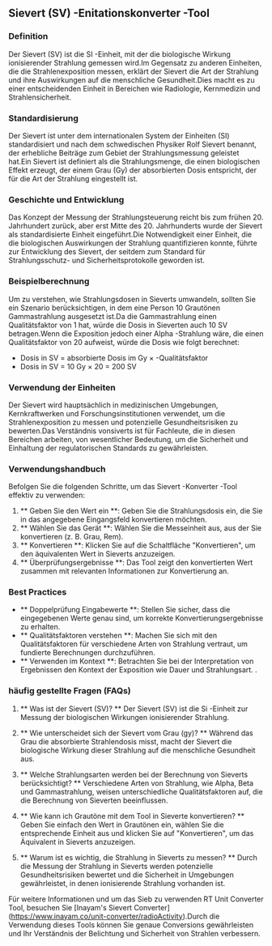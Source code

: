 ## Sievert (SV) -Enitationskonverter -Tool

### Definition
Der Sievert (SV) ist die SI -Einheit, mit der die biologische Wirkung ionisierender Strahlung gemessen wird.Im Gegensatz zu anderen Einheiten, die die Strahlenexposition messen, erklärt der Sievert die Art der Strahlung und ihre Auswirkungen auf die menschliche Gesundheit.Dies macht es zu einer entscheidenden Einheit in Bereichen wie Radiologie, Kernmedizin und Strahlensicherheit.

### Standardisierung
Der Sievert ist unter dem internationalen System der Einheiten (SI) standardisiert und nach dem schwedischen Physiker Rolf Sievert benannt, der erhebliche Beiträge zum Gebiet der Strahlungsmessung geleistet hat.Ein Sievert ist definiert als die Strahlungsmenge, die einen biologischen Effekt erzeugt, der einem Grau (Gy) der absorbierten Dosis entspricht, der für die Art der Strahlung eingestellt ist.

### Geschichte und Entwicklung
Das Konzept der Messung der Strahlungsteuerung reicht bis zum frühen 20. Jahrhundert zurück, aber erst Mitte des 20. Jahrhunderts wurde der Sievert als standardisierte Einheit eingeführt.Die Notwendigkeit einer Einheit, die die biologischen Auswirkungen der Strahlung quantifizieren konnte, führte zur Entwicklung des Sievert, der seitdem zum Standard für Strahlungsschutz- und Sicherheitsprotokolle geworden ist.

### Beispielberechnung
Um zu verstehen, wie Strahlungsdosen in Sieverts umwandeln, sollten Sie ein Szenario berücksichtigen, in dem eine Person 10 Grautönen Gammastrahlung ausgesetzt ist.Da die Gammastrahlung einen Qualitätsfaktor von 1 hat, würde die Dosis in Sieverten auch 10 SV betragen.Wenn die Exposition jedoch einer Alpha -Strahlung wäre, die einen Qualitätsfaktor von 20 aufweist, würde die Dosis wie folgt berechnet:
- Dosis in SV = absorbierte Dosis im Gy × -Qualitätsfaktor
- Dosis in SV = 10 Gy × 20 = 200 SV

### Verwendung der Einheiten
Der Sievert wird hauptsächlich in medizinischen Umgebungen, Kernkraftwerken und Forschungsinstitutionen verwendet, um die Strahlenexposition zu messen und potenzielle Gesundheitsrisiken zu bewerten.Das Verständnis vonsiverts ist für Fachleute, die in diesen Bereichen arbeiten, von wesentlicher Bedeutung, um die Sicherheit und Einhaltung der regulatorischen Standards zu gewährleisten.

### Verwendungshandbuch
Befolgen Sie die folgenden Schritte, um das Sievert -Konverter -Tool effektiv zu verwenden:
1. ** Geben Sie den Wert ein **: Geben Sie die Strahlungsdosis ein, die Sie in das angegebene Eingangsfeld konvertieren möchten.
2. ** Wählen Sie das Gerät **: Wählen Sie die Messeinheit aus, aus der Sie konvertieren (z. B. Grau, Rem).
3. ** Konvertieren **: Klicken Sie auf die Schaltfläche "Konvertieren", um den äquivalenten Wert in Sieverts anzuzeigen.
4. ** Überprüfungsergebnisse **: Das Tool zeigt den konvertierten Wert zusammen mit relevanten Informationen zur Konvertierung an.

### Best Practices
- ** Doppelprüfung Eingabewerte **: Stellen Sie sicher, dass die eingegebenen Werte genau sind, um korrekte Konvertierungsergebnisse zu erhalten.
- ** Qualitätsfaktoren verstehen **: Machen Sie sich mit den Qualitätsfaktoren für verschiedene Arten von Strahlung vertraut, um fundierte Berechnungen durchzuführen.
- ** Verwenden im Kontext **: Betrachten Sie bei der Interpretation von Ergebnissen den Kontext der Exposition wie Dauer und Strahlungsart.
.

### häufig gestellte Fragen (FAQs)

1. ** Was ist der Sievert (SV)? **
Der Sievert (SV) ist die Si -Einheit zur Messung der biologischen Wirkungen ionisierender Strahlung.

2. ** Wie unterscheidet sich der Sievert vom Grau (gy)? **
Während das Grau die absorbierte Strahlendosis misst, macht der Sievert die biologische Wirkung dieser Strahlung auf die menschliche Gesundheit aus.

3. ** Welche Strahlungsarten werden bei der Berechnung von Sieverts berücksichtigt? **
Verschiedene Arten von Strahlung, wie Alpha, Beta und Gammastrahlung, weisen unterschiedliche Qualitätsfaktoren auf, die die Berechnung von Sieverten beeinflussen.

4. ** Wie kann ich Grautöne mit dem Tool in Sieverte konvertieren? **
Geben Sie einfach den Wert in Grautönen ein, wählen Sie die entsprechende Einheit aus und klicken Sie auf "Konvertieren", um das Äquivalent in Sieverts anzuzeigen.

5. ** Warum ist es wichtig, die Strahlung in Sieverts zu messen? **
Durch die Messung der Strahlung in Sieverts werden potenzielle Gesundheitsrisiken bewertet und die Sicherheit in Umgebungen gewährleistet, in denen ionisierende Strahlung vorhanden ist.

Für weitere Informationen und um das Sieb zu verwenden RT Unit Converter Tool, besuchen Sie [Inayam's Sievert Converter] (https://www.inayam.co/unit-converter/radioActivity).Durch die Verwendung dieses Tools können Sie genaue Conversions gewährleisten und Ihr Verständnis der Belichtung und Sicherheit von Strahlen verbessern.